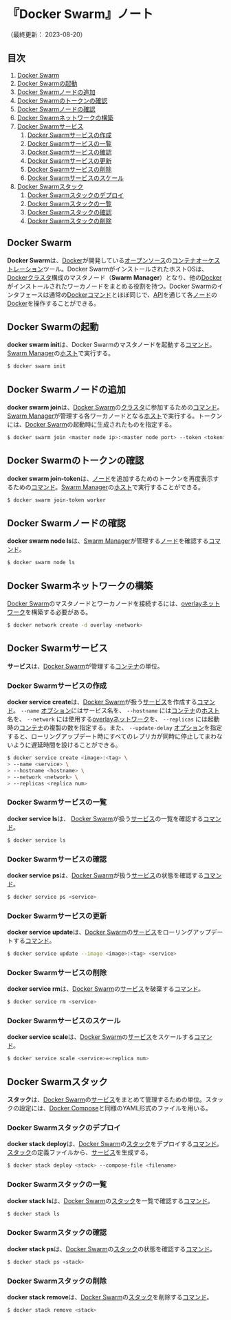 # 『Docker Swarm』ノート

（最終更新： 2023-08-20）


## 目次

1. [Docker Swarm](#docker-swarm)
1. [Docker Swarmの起動](#docker-swarmの起動)
1. [Docker Swarmノードの追加](#docker-swarmノードの追加)
1. [Docker Swarmのトークンの確認](#docker-swarmのトークンの確認)
1. [Docker Swarmノードの確認](#docker-swarmノードの確認)
1. [Docker Swarmネットワークの構築](#docker-swarmネットワークの構築)
1. [Docker Swarmサービス](#docker-swarmサービス)
	1. [Docker Swarmサービスの作成](#docker-swarmサービスの作成)
	1. [Docker Swarmサービスの一覧](#docker-swarmサービスの一覧)
	1. [Docker Swarmサービスの確認](#docker-swarmサービスの確認)
	1. [Docker Swarmサービスの更新](#docker-swarmサービスの更新)
	1. [Docker Swarmサービスの削除](#docker-swarmサービスの削除)
	1. [Docker Swarmサービスのスケール](#docker-swarmサービスのスケール)
1. [Docker Swarmスタック](#docker-swarmスタック)
	1. [Docker Swarmスタックのデプロイ](#docker-swarmスタックのデプロイ)
	1. [Docker Swarmスタックの一覧](#docker-swarmスタックの一覧)
	1. [Docker Swarmスタックの確認](#docker-swarmスタックの確認)
	1. [Docker Swarmスタックの削除](#docker-swarmスタックの削除)


## Docker Swarm

**Docker Swarm**は、[Docker](./docker.md#docker)が開発している[オープンソース](../../../../computer/software/_/chapters/open_source_software.md#オープンソースソフトウェア)の[コンテナオーケストレーション](./kubernetes.md#コンテナオーケストレーション)ツール。Docker SwarmがインストールされたホストOSは、[Docker](./docker.md#docker)[クラスタ](../../../../system/_/chapters/system_architecture.md#クラスタコンピューティング)構成のマスタノード（**Swarm Manager**）となり、他の[Docker](./docker.md#docker)がインストールされたワーカノードをまとめる役割を持つ。Docker Swarmのインタフェースは通常の[Docker](./docker.md#docker)[コマンド](../../../../computer/linux/_/chapters/basic_command.md#コマンド)とほぼ同じで、[API](../../../../computer/software/_/chapters/operating_system.md#api)を通じて各[ノード](../../../../network/_/chapters/network.md#ノード)の[Docker](./docker.md#docker)を操作することができる。


## Docker Swarmの起動

**docker swarm init**は、Docker Swarmのマスタノードを起動する[コマンド](../../../../computer/linux/_/chapters/basic_command.md#コマンド)。[Swarm Manager](#docker-swarm)の[ホスト](../../../../network/_/chapters/network.md#ホスト)で実行する。

```sh
$ docker swarm init
```


## Docker Swarmノードの追加

**docker swarm join**は、[Docker Swarm](#docker-swarm)の[クラスタ](../../../../system/_/chapters/system_architecture.md#クラスタコンピューティング)に参加するための[コマンド](../../../../computer/linux/_/chapters/basic_command.md#コマンド)。[Swarm Manager](#docker-swarm)が管理する各ワーカノードとなる[ホスト](../../../../network/_/chapters/network.md#ホスト)で実行する。トークンには、[Docker Swarm](#docker-swarm)の起動時に生成されたものを指定する。

```sh
$ docker swarm join <master node ip>:<master node port> --token <token>
```


## Docker Swarmのトークンの確認

**docker swarm join-token**は、[ノード](../../../../network/_/chapters/network.md#ノード)を追加するためのトークンを再度表示するための[コマンド](../../../../computer/linux/_/chapters/basic_command.md#コマンド)。[Swarm Manager](#docker-swarm)の[ホスト](../../../../network/_/chapters/network.md#ホスト)で実行することができる。

```sh
$ docker swarm join-token worker
```


## Docker Swarmノードの確認

**docker swarm node ls**は、[Swarm Manager](#docker-swarm)が管理する[ノード](../../../../network/_/chapters/network.md#ノード)を確認する[コマンド](../../../../computer/linux/_/chapters/basic_command.md#コマンド)。

```sh
$ docker swarm node ls
```


## Docker Swarmネットワークの構築

[Docker Swarm](#docker-swarm)のマスタノードとワーカノードを接続するには、[overlay](./network.md#overlay)[ネットワーク](../../../../network/_/chapters/network.md#ネットワーク)を構築する必要がある。

```sh
$ docker network create -d overlay <network>
```


## Docker Swarmサービス

**サービス**は、[Docker Swarm](#docker-swarm)が管理する[コンテナ](./container.md#コンテナ)の単位。

### Docker Swarmサービスの作成

**docker service create**は、[Docker Swarm](#docker-swarm)が扱う[サービス](#docker-swarmサービス)を作成する[コマンド](../../../../computer/linux/_/chapters/basic_command.md#コマンド)。 `--name` [オプション](../../../../computer/linux/_/chapters/basic_command.md#オプション)にはサービス名を、 `--hostname` には[コンテナ](./container.md#コンテナ)の[ホスト](../../../../network/_/chapters/network.md#ホスト)名を、 `--network` には使用する[overlay](./network.md#overlay)[ネットワーク](../../../../network/_/chapters/network.md#ネットワーク)を、 `--replicas` には起動時の[コンテナ](./container.md#コンテナ)の複製の数を指定する。また、 `--update-delay` [オプション](../../../../computer/linux/_/chapters/basic_command.md#オプション)を指定すると、ローリングアップデート時にすべてのレプリカが同時に停止してまわないように遅延時間を設けることができる。

```sh
$ docker service create <image>:<tag> \
> --name <service> \
> --hostname <hostname> \
> --network <network> \
> --replicas <replica num>
```

### Docker Swarmサービスの一覧

**docker service ls**は、 [Docker Swarm](#docker-swarm)が扱う[サービス](#docker-swarmサービス)の一覧を確認する[コマンド](../../../../computer/linux/_/chapters/basic_command.md#コマンド)。

```sh
$ docker service ls
```

### Docker Swarmサービスの確認

**docker service ps**は、[Docker Swarm](#docker-swarm)が扱う[サービス](#docker-swarmサービス)の状態を確認する[コマンド](../../../../computer/linux/_/chapters/basic_command.md#コマンド)。

```sh
$ docker service ps <service>
```

### Docker Swarmサービスの更新

**docker service update**は、[Docker Swarm](#docker-swarm)の[サービス](#docker-swarmサービス)をローリングアップデートする[コマンド](../../../../computer/linux/_/chapters/basic_command.md#コマンド)。

```sh
$ docker service update --image <image>:<tag> <service>
```

### Docker Swarmサービスの削除

**docker service rm**は、[Docker Swarm](#docker-swarm)の[サービス](#docker-swarmサービス)を破棄する[コマンド](../../../../computer/linux/_/chapters/basic_command.md#コマンド)。

```sh
$ docker service rm <service>
```

### Docker Swarmサービスのスケール

**docker service scale**は、[Docker Swarm](#docker-swarm)の[サービス](#docker-swarmサービス)をスケールする[コマンド](../../../../computer/linux/_/chapters/basic_command.md#コマンド)。

```sh
$ docker service scale <service>=<replica num>
```


## Docker Swarmスタック

**スタック**は、[Docker Swarm](#docker-swarm)の[サービス](#docker-swarmサービス)をまとめて管理するための単位。スタックの設定には、[Docker Compose](./docker_compose.md#docker-compose)と同様のYAML形式のファイルを用いる。

### Docker Swarmスタックのデプロイ

**docker stack deploy**は、[Docker Swarm](#docker-swarm)の[スタック](#docker-swarmスタック)をデプロイする[コマンド](../../../../computer/linux/_/chapters/basic_command.md#コマンド)。[スタック](#docker-swarmスタック)の定義ファイルから、[サービス](#docker-swarmサービス)を生成する。

```sh
$ docker stack deploy <stack> --compose-file <filename>
```

### Docker Swarmスタックの一覧

**docker stack ls**は、[Docker Swarm](#docker-swarm)の[スタック](#docker-swarmスタック)を一覧で確認する[コマンド](../../../../computer/linux/_/chapters/basic_command.md#コマンド)。

```sh
$ docker stack ls
```

### Docker Swarmスタックの確認

**docker stack ps**は、[Docker Swarm](#docker-swarm)の[スタック](#docker-swarmスタック)の状態を確認する[コマンド](../../../../computer/linux/_/chapters/basic_command.md#コマンド)。

```sh
$ docker stack ps <stack>
```

### Docker Swarmスタックの削除

**docker stack remove**は、[Docker Swarm](#docker-swarm)の[スタック](#docker-swarmスタック)を削除する[コマンド](../../../../computer/linux/_/chapters/basic_command.md#コマンド)。

```sh
$ docker stack remove <stack>
```
